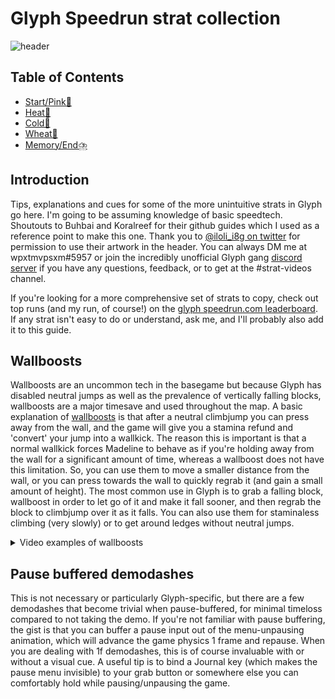 # Glyph Speedrun strat collection
![header](https://cdn.discordapp.com/attachments/823020814294581278/884085251880656926/E57vUyAUYAYUHgn.jpg)

## Table of Contents
- [Start/Pink🌸](https://github.com/wpxtmvpsxm/glyph/blob/main/pink.md)
- [Heat🥵](https://github.com/wpxtmvpsxm/glyph/blob/main/heat.md)
- [Cold🥶](https://github.com/wpxtmvpsxm/glyph/blob/main/cold.md)
- [Wheat🌾](https://github.com/wpxtmvpsxm/glyph/blob/main/wheat.md)
- [Memory/End⛈️](https://github.com/wpxtmvpsxm/glyph/blob/main/memory.md)

## Introduction
Tips, explanations and cues for some of the more unintuitive strats in Glyph go here. I'm going to be assuming knowledge of basic speedtech. 
Shoutouts to Buhbai and Koralreef for their github guides which I used as a reference point to make this one. Thank you to [@iloli_i8g on twitter](https://twitter.com/iloli_i8g/status/1413830478197452801/photo/1) for permission to use their artwork in the header.
You can always DM me at wpxtmvpsxm#5957 or join the incredibly unofficial Glyph gang [discord server](https://discord.gg/E87T6jhYZ6) if you have any questions, feedback, or to get at the #strat-videos channel.  

If you're looking for a more comprehensive set of strats to copy, check out top runs (and my run, of course!) on the [glyph speedrun.com leaderboard](https://www.speedrun.com/glyph_pack#Glyph). If any strat isn't easy to do or understand, ask me, and I'll probably also add it to this guide.


## Wallboosts
Wallboosts are an uncommon tech in the basegame but because Glyph has disabled neutral jumps as well as the prevalence of vertically falling blocks, 
wallboosts are a major timesave and used throughout the map.
A basic explanation of [wallboosts](https://twitter.com/MaddyThorson/status/1238338585708781568) is that after a neutral climbjump you can press away from the wall,
and the game will give you a stamina refund and 'convert' your jump into a wallkick. The reason this is important is that a normal wallkick forces Madeline to behave
as if you're holding away from the wall for a significant amount of time, whereas a wallboost does not have this limitation. So, you can use them to move a smaller distance from the wall,
or you can press towards the wall to quickly regrab it (and gain a small amount of height).
The most common use in Glyph is to grab a falling block, wallboost in order to let go of it and make it fall sooner, and then regrab the block to climbjump over it as it falls. You can also use them for staminaless climbing (very slowly) or to get around ledges without neutral jumps.

<details>
  <summary>Video examples of wallboosts</summary>
  
![gif](https://github.com/wpxtmvpsxm/glyph/blob/main/images/wallboost.webp)
  
![gif](https://github.com/wpxtmvpsxm/glyph/blob/main/images/wallboost%202.webp)
  
  </details>

  ## Pause buffered demodashes
This is not necessary or particularly Glyph-specific, but there are a few demodashes that become trivial when pause-buffered, for minimal timeloss compared to not taking the demo. 
If you're not familiar with pause buffering, the gist is that you can buffer a pause input out of the menu-unpausing animation, which will advance the game physics 1 frame and repause.
When you are dealing with 1f demodashes, this is of course invaluable with or without a visual cue.
A useful tip is to bind a Journal key (which makes the pause menu invisible) to your grab button or somewhere else you can comfortably hold while pausing/unpausing the game.


